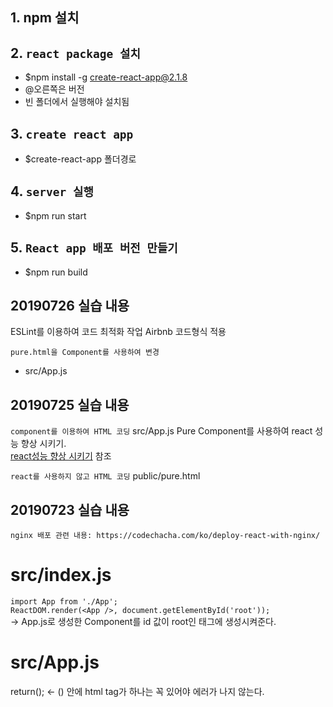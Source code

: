 ## 1. npm 설치   
   
## 2. `react package 설치`
   * $npm install -g create-react-app@2.1.8 <br>
   * @오른쪽은 버전 <br>
   * 빈 폴더에서 실행해야 설치됨 <br>

## 3. `create react app`
   * $create-react-app 폴더경로


## 4. `server 실행`
   * $npm run start

## 5. `React app 배포 버전 만들기`
   * $npm run build

## 20190726 실습 내용
ESLint를 이용하여 코드 최적화 작업
Airbnb 코드형식 적용

`pure.html을 Component를 사용하여 변경`
- src/App.js



## 20190725 실습 내용
`component를 이용하여 HTML 코딩`
src/App.js
Pure Component를 사용하여 react 성능 향상 시키기. <br>
[react성능 향상 시키기](https://wonism.github.io/react-pure-component/) 참조
<br>

`react를 사용하지 않고 HTML 코딩`
public/pure.html

## 20190723 실습 내용
`nginx 배포 관련 내용: https://codechacha.com/ko/deploy-react-with-nginx/`

src/index.js
===
`import App from './App';`<br>
`ReactDOM.render(<App />, document.getElementById('root'));`<br>
-> App.js로 생성한 Component를 id 값이 root인 태그에 생성시켜준다.

src/App.js
===
return(); <- () 안에 html tag가 하나는 꼭 있어야 에러가 나지 않는다.
